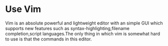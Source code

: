 <h1>Use Vim</h1>
<p>Vim is an absolute powerful and lightweight editor with an simple GUI which supports new features such as syntax-highlighting,filename completion,script languages.The only
thing in which vim is somewhat hard to use is that the commands in this editor.
